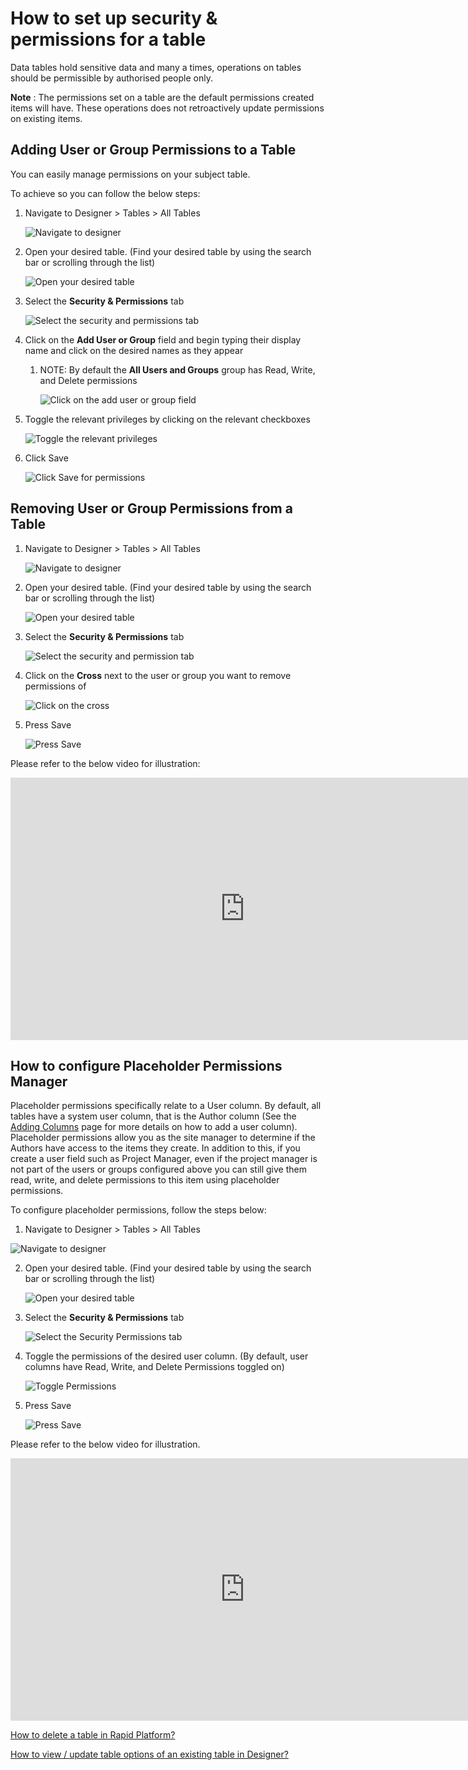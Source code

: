 # How to set up security & permissions for a table

Data tables hold sensitive data and many a times, operations on tables should be permissible by authorised people only.

**Note** : The permissions set on a table are the default permissions created items will have. These operations does not retroactively update permissions on existing items.

## Adding User or Group Permissions to a Table

You can easily manage permissions on your subject table.

To achieve so you can follow the below steps:

1. Navigate to Designer &gt; Tables &gt; All Tables  

    ![Navigate to designer](NaviagetToDesigner.png)

2. Open your desired table. (Find your desired table by using the search bar or scrolling through the list)  

    ![Open your desired table](/docs/Rapid/4-Keyper%20Manual/2-Designer/1-Tables/OpenYourDesiredTable.png)

3. Select the **Security &amp; Permissions** tab  

    ![Select the security and permissions tab](SelectTheSecurityAndPermissionsTab.png)

4. Click on the **Add User or Group** field and begin typing their display name and click on the desired names as they appear 
    1. NOTE: By default the **All Users and Groups** group has Read, Write, and Delete permissions  

        ![Click on the add user or group field](ClickOnTheAddUserOrGroupField.png)

5. Toggle the relevant privileges by clicking on the relevant checkboxes  

   ![Toggle the relevant privileges](ToggleTheRelevantPrivileges.png)

6. Click Save   

    ![Click Save for permissions](ClickSaveForPermissions.png)

## Removing User or Group Permissions from a Table

1. Navigate to Designer &gt; Tables &gt; All Tables

    ![Navigate to designer](NaviagetToDesigner.png)

2. Open your desired table. (Find your desired table by using the search bar or scrolling through the list)  

    ![Open your desired table](/docs/Rapid/4-Keyper%20Manual/2-Designer/1-Tables/OpenYourDesiredTable.png)

3. Select the **Security &amp; Permissions** tab  

    ![Select the security and permission tab](SelectTheSecurityAndPermissionsTab.png)

4. Click on the **Cross** next to the user or group you want to remove permissions of  

   ![Click on the cross](ClickTheCorssNextToTheUserOrGroup.png)

5. Press Save  

    ![Press Save](PressSaveForThePermissions.png)

Please refer to the below video for illustration:

<iframe allowfullscreen="allowfullscreen" frameborder="0" height="420" src="https://www.youtube.com/embed/HUrlNfeeglU?si=ip6Sj52s3q8WI-lF" title="YouTube video player" width="750"></iframe>

## How to configure Placeholder Permissions Manager

Placeholder permissions specifically relate to a User column. By default, all tables have a system user column, that is the Author column (See the [Adding Columns](../how-to-add-columns-to-a-data-table/how-to-add-columns-to-a-data-table.md) page for more details on how to add a user column). Placeholder permissions allow you as the site manager to determine if the Authors have access to the items they create. In addition to this, if you create a user field such as Project Manager, even if the project manager is not part of the users or groups configured above you can still give them read, write, and delete permissions to this item using placeholder permissions.

To configure placeholder permissions, follow the steps below:

1. Navigate to Designer &gt; Tables &gt; All Tables  

  ![Navigate to designer](NaviagetToDesigner.png)

2. Open your desired table. (Find your desired table by using the search bar or scrolling through the list)  

    ![Open your desired table](/docs/Rapid/4-Keyper%20Manual/2-Designer/1-Tables/OpenYourDesiredTable.png) 

3. Select the **Security &amp; Permissions** tab  

    ![Select the Security Permissions tab](SelectTheSecurityAndPermissionsTab.png)

4. Toggle the permissions of the desired user column. (By default, user columns have Read, Write, and Delete Permissions toggled on) 

    ![Toggle Permissions](TogglePermissionsYouWant.png) 

5. Press Save  

    ![Press Save](PressSaveForThePermissions.png)

Please refer to the below video for illustration.

<iframe allowfullscreen="allowfullscreen" frameborder="0" height="420" src="https://www.youtube.com/embed/OAfwwdwb0Es?si=BSzK7rBkQtoiHZ7M" title="YouTube video player" width="750"></iframe>

[How to delete a table in Rapid Platform?](../how-to-edit-delete-a-column-from-a-table/how-to-edit-delete-a-column-from-a-table.md "How to delete a table in Rapid Platform?")

[How to view / update table options of an existing table in Designer?](../how-to-view-update-table-options-of-an-existing-table-in-designer/how-to-view-update-table-options-of-an-existing-table-in-designer.md "How to view / update table options of an existing table in Designer?")


